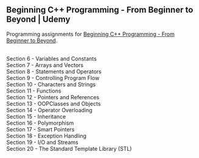 <h2>Beginning C++ Programming - From Beginner to Beyond | Udemy</h2>

Programming assignments for [Beginning C++ Programming - From Beginner to Beyond](https://www.udemy.com/share/101Wd4B0YadlZVTXw=/).
<br>
<br>

Section 6 - Variables and Constants<br>
Section 7 - Arrays and Vectors<br>
Section 8 - Statements and Operators<br>
Section 9 - Controlling Program Flow<br>
Section 10 - Characters and Strings<br>
Section 11 - Functions<br>
Section 12 - Pointers and References<br>
Section 13 - OOPClasses and Objects<br>
Section 14 - Operator Overloading<br>
Section 15 - Inheritance<br>
Section 16 - Polymorphism<br>
Section 17 - Smart Pointers<br>
Section 18 - Exception Handling<br>
Section 19 - I/O and Streams<br>
Section 20 - The Standard Template Library (STL)<br>
